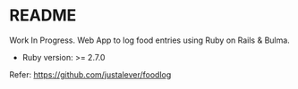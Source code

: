 # README

Work In Progress. Web App to log food entries using Ruby on Rails & Bulma.

* Ruby version: >= 2.7.0

Refer: https://github.com/justalever/foodlog
